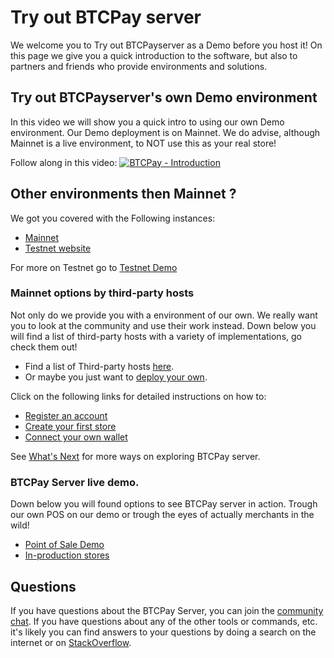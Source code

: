 # Try out BTCPay server

We welcome you to Try out BTCPayserver as a Demo before you host it!
On this page we give you a quick introduction to the software, but also to partners and friends who provide environments and solutions.

## Try out BTCPayserver's own Demo environment

In this video we will show you a quick intro to using our own Demo environment.
Our Demo deployment is on Mainnet.
We do advise, although Mainnet is a live environment, to NOT use this as your real store!

Follow along in this video:
[![BTCPay - Introduction](https://img.youtube.com/vi/xh3Eac66qc4/mqdefault.jpg)](https://www.youtube.com/watch?v=xh3Eac66qc4 "BTCPay - Introduction")

## Other environments then Mainnet ?

We got you covered with the Following instances:
* [Mainnet](https://mainnet.demo.btcpayserver.org/login)
* [Testnet website](https://testnet.demo.btcpayserver.org/)

For more on Testnet go to [Testnet Demo](/Deployment/TestnetDemo.md)

### Mainnet options by third-party hosts

Not only do we provide you with a environment of our own.
We really want you to look at the community and use their work instead.
Down below you will find a list of third-party hosts with a variety of implementations, go check them out!

* Find a list of Third-party hosts [here](/Deployment/ThirdPartyHosting.md#where-is-the-list-of-btcpay-third-party-hosts).
* Or maybe you just want to [deploy your own](/Deployment/README.md).

Click on the following links for detailed instructions on how to:
* [Register an account](./RegisterAccount.md)
* [Create your first store](./CreateStore.md)
* [Connect your own wallet](./WalletSetup.md)

See [What's Next](./WhatsNext.md) for more ways on exploring BTCPay server.

### BTCPay Server live demo.

Down below you will found options to see BTCPay server in action.
Trough our own POS on our demo or trough the eyes of actually merchants in the wild!

* [Point of Sale Demo](https://mainnet.demo.btcpayserver.org/apps/87kj5yKay8mB4UUZcJhZH5TqDKMD3CznjwLjiu1oYZXe/pos)
* [In-production stores](https://directory.btcpayserver.org)

## Questions

If you have questions about the BTCPay Server, you can join the [community chat](https://chat.btcpayserver.org/).
If you have questions about any of the other tools or commands, etc. it's likely you can find answers to your questions by doing a search on the internet or on [StackOverflow](https://stackoverflow.com/).